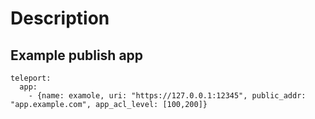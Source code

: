 # Description


## Example publish app
```commandline
teleport:
  app:
    - {name: examole, uri: "https://127.0.0.1:12345", public_addr: "app.example.com", app_acl_level: [100,200]}
```